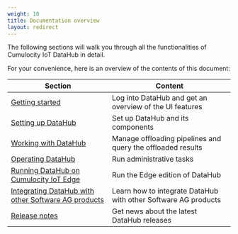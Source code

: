 ```yaml
---
weight: 10
title: Documentation overview
layout: redirect
---
```


The following sections will walk you through all the functionalities of Cumulocity IoT DataHub in detail.

For your convenience, here is an overview of the contents of this document:

| Section | Content |
| -----   | -----   |
| [Getting started](/datahub/getting-started-with-datahub) | Log into DataHub and get an overview of the UI features |
| [Setting up DataHub](/datahub/setting-up-datahub) | Set up DataHub and its components |
| [Working with DataHub](/datahub/working-with-datahub) | Manage offloading pipelines and query the offloaded results |
| [Operating DataHub](/datahub/operating-datahub) | Run administrative tasks |
| [Running DataHub on Cumulocity IoT Edge](/datahub/running-datahub-on-the-edge) | Run the Edge edition of DataHub |
| [Integrating DataHub with other Software AG products](/datahub/integrating-datahub-with-sag-products) | Learn how to integrate DataHub with other Software AG products |
| [Release notes](/datahub/datahub-release-notes) | Get news about the latest DataHub releases |